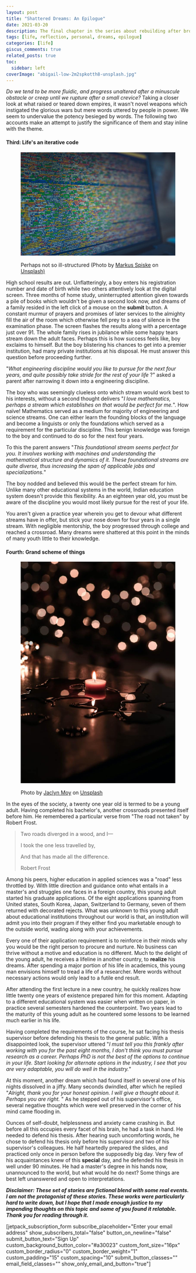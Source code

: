 ```yaml
---
layout: post
title: "Shattered Dreams: An Epilogue"
date: 2021-03-20
description: The final chapter in the series about rebuilding after broken dreams
tags: [life, reflection, personal, dreams, epilogue]
categories: [life]
giscus_comments: true
related_posts: true
toc:
  sidebar: left
coverImage: "abigail-low-2m2spkotth8-unsplash.jpg"
---
```


_Do we tend to be more fluidic, and progress unaltered after a minuscule obstacle or creep until we rupture after a small crevice?_ Taking a closer look at what raised or teared down empires, it wasn't novel weapons which instigated the glorious wars but mere words uttered by people in power. We seem to undervalue the potency besieged by words. The following two accounts make an attempt to justify the significance of them and stay inline with the theme.

#### **Third: Life's an iterative code**

<figure>

![](/assets/img/posts/markus-spiske-xekxe_vr0ec-unsplash.jpg)

<figcaption>

Perhaps not so ill-structured (Photo by [Markus Spiske](https://unsplash.com/@markusspiske?utm_source=unsplash&utm_medium=referral&utm_content=creditCopyText) on [Unsplash)](https://unsplash.com/s/photos/programming-language?utm_source=unsplash&utm_medium=referral&utm_content=creditCopyText)

</figcaption>

</figure>

High school results are out. Unflatteringly, a boy enters his registration number and date of birth while two others attentively look at the digital screen. Three months of home study, uninterrupted attention given towards a pile of books which wouldn't be given a second look now, and dreams of a family resided in the left click of a mouse on the **submit** button. A constant murmur of prayers and promises of later services to the almighty fill the air of the room which otherwise fell prey to a sea of silence in the examination phase. The screen flashes the results along with a percentage just over 91. The whole family rises in jubilance while some happy tears stream down the adult faces. Perhaps this is how success feels like, boy exclaims to himself. But the boy blistering his chances to get into a premier institution, had many private institutions at his disposal. He must answer this question before proceeding further.

"_What engineering discipline would you like to pursue for the next four years, and quite possibly take stride for the rest of your life_ ?" asked a parent after narrowing it down into a engineering discipline.

The boy who was seemingly clueless onto which stream would work best to his interests, without a second thought delivers "_I love mathematics, perhaps a stream which establishes on that would be perfect for me._". How naïve! Mathematics served as a medium for majority of engineering and science streams. One can either learn the founding blocks of the language and become a linguists or only the foundations which served as a requirement for the particular discipline. This benign knowledge was foreign to the boy and continued to do so for the next four years.

To this the parent answers "_This foundational stream seems perfect for you. It involves working with machines and understanding the mathematical structure and dynamics of it. These foundational streams are quite diverse, thus increasing the span of applicable jobs and specializations._"

The boy nodded and believed this would be the perfect stream for him. Unlike many other educational systems in the world, Indian education system doesn't provide this flexibility. As an eighteen year old, you must be aware of the discipline you would most likely pursue for the rest of your life.

You aren't given a practice year wherein you get to devour what different streams have in offer, but stick your nose down for four years in a single stream. With negligible mentorship, the boy progressed through college and reached a crossroad. Many dreams were shattered at this point in the minds of many youth little to their knowledge.

#### **Fourth: Grand scheme of things**

<figure>

![](/assets/img/posts/jaclyn-moy-blzqzdz02li-unsplash.jpg)

<figcaption>

Photo by [Jaclyn Moy](https://unsplash.com/@jelizabm?utm_source=unsplash&utm_medium=referral&utm_content=creditCopyText) on [Unsplash](https://unsplash.com/s/photos/burning?utm_source=unsplash&utm_medium=referral&utm_content=creditCopyText)

</figcaption>

</figure>

In the eyes of the society, a twenty one year old is termed to be a young adult. Having completed his bachelor's, another crossroads presented itself before him. He remembered a particular verse from "The road not taken" by Robert Frost.

> Two roads diverged in a wood, and I—
> 
> I took the one less travelled by,
> 
> And that has made all the difference.
> 
> Robert Frost

Among his peers, higher education in applied sciences was a "road" less throttled by. With little direction and guidance onto what entails in a master's and struggles one faces in a foreign country, this young adult started his graduate applications. Of the eight applications spanning from United states, South Korea, Japan, Switzerland to Germany, seven of them returned with decorated rejects. What was unknown to this young adult about educational institutions throughout our world is that, an institution will admit you into their program if they either find you marketable enough to the outside world, wading along with your achievements.

Every one of their application requirement is to reinforce in their minds why you would be the right person to procure and nurture. No business can thrive without a motive and education is no different. Much to the delight of the young adult, he receives a lifeline in another country, to **realize** his dreams. After spending a major portion of his life in academics, this young man envisions himself to tread a life of a researcher. Mere words without necessary actions would only lead to a futile end result.

After attending the first lecture in a new country, he quickly realizes how little twenty one years of existence prepared him for this moment. Adapting to a different educational system was easier when written on paper, in practice several semesters hardened the counterpoint. Two years lead to the maturity of this young adult as he countered some lessons to be learned much earlier in his life.

Having completed the requirements of the course, he sat facing his thesis supervisor before defending his thesis to the general public. With a disappointed look, the supervisor uttered "_I must tell you this frankly after working with you for the past eight months, I don't think you must pursue research as a career. Perhaps PhD is not the best of the options to continue in your life. Start looking for alternate options in the industry, I see that you are very adaptable, you will do well in the industry._"

At this moment, another dream which had found itself in several one of his nights dissolved in a jiffy. Many seconds dwindled, after which he replied "_Alright, thank you for your honest opinion. I will give a thought about it. Perhaps you are right._ " As he stepped out of his supervisor's office, several negative thoughts which were well preserved in the corner of his mind came flooding in.

Ounces of self-doubt, helplessness and anxiety came crashing in. But before all this occupies every facet of his brain, he had a task in hand. He needed to defend his thesis. After hearing such uncomforting words, he chose to defend his thesis only before his supervisor and two of his supervisor's colleagues. He half heartedly prepared the slides, and practiced only once in person before the supposedly big day. Very few of his acquaintances knew of this **special** day, and he defended his thesis in well under 90 minutes. He had a master's degree in his hands now, unannounced to the world, but what would he do next? Some things are best left unanswered and open to interpretations.

**_Disclaimer: These set of stories are fictional blend with some real events. I am not the protagonist of these stories. These works were particularly hard to write down, but I hope that I made enough justice to my impending thoughts on this topic_** **_and some of you found it relatable._** **_Thank you for reading through it._**

\[jetpack\_subscription\_form subscribe\_placeholder="Enter your email address" show\_subscribers\_total="false" button\_on\_newline="false" submit\_button\_text="Sign Up" custom\_background\_button\_color="#a30023" custom\_font\_size="16px" custom\_border\_radius="0" custom\_border\_weight="1" custom\_padding="15" custom\_spacing="10" submit\_button\_classes="" email\_field\_classes="" show\_only\_email\_and\_button="true"\]
